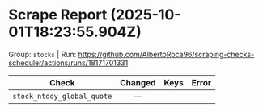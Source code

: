 # Scrape Report (2025-10-01T18:23:55.904Z)

Group: `stocks`  |  Run: https://github.com/AlbertoRoca96/scraping-checks-scheduler/actions/runs/18171701331

| Check | Changed | Keys | Error |
|---|:---:|:--|:--|
| `stock_ntdoy_global_quote` | — |  |  |
